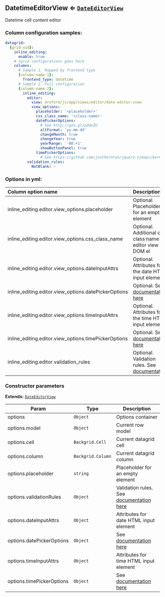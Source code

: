 <a name="module_DatetimeEditorView"></a>
## DatetimeEditorView ⇐ <code>[DateEditorView](./date-editor-view.md)</code>
Datetime cell content editor

### Column configuration samples:
``` yml
datagrid:
  {grid-uid}:
    inline_editing:
      enable: true
    # <grid configuration> goes here
    columns:
      # Sample 1. Mapped by frontend type
      {column-name-1}:
        frontend_type: datetime
      # Sample 2. Full configuration
      {column-name-2}:
        inline_editing:
          editor:
            view: oroform/js/app/views/editor/date-editor-view
            view_options:
              placeholder: '<placeholder>'
              css_class_name: '<class-name>'
              datePickerOptions:
                # See http://goo.gl/pddxZU
                altFormat: 'yy-mm-dd'
                changeMonth: true
                changeYear: true
                yearRange: '-80:+1'
                showButtonPanel: true
              timePickerOptions:
                # See https://github.com/jonthornton/jquery-timepicker#options
          validation_rules:
            NotBlank: ~
```

### Options in yml:

Column option name                                  | Description
:---------------------------------------------------|:-----------
inline_editing.editor.view_options.placeholder      | Optional. Placeholder for an empty element
inline_editing.editor.view_options.css_class_name   | Optional. Additional css class name for editor view DOM el
inline_editing.editor.view_options.dateInputAttrs   | Optional. Attributes for the date HTML input element
inline_editing.editor.view_options.datePickerOptions| Optional. See [documentation here](http://goo.gl/pddxZU)
inline_editing.editor.view_options.timeInputAttrs   | Optional. Attributes for the time HTML input element
inline_editing.editor.view_options.timePickerOptions| Optional. See [documentation here](https://goo.gl/MP6Unb)
inline_editing.editor.validation_rules | Optional. Validation rules. See [documentation](https://goo.gl/j9dj4Y)

### Constructor parameters

**Extends:** <code>[DateEditorView](./date-editor-view.md)</code>  

| Param | Type | Description |
| --- | --- | --- |
| options | <code>Object</code> | Options container |
| options.model | <code>Object</code> | Current row model |
| options.cell | <code>Backgrid.Cell</code> | Current datagrid cell |
| options.column | <code>Backgrid.Column</code> | Current datagrid column |
| options.placeholder | <code>string</code> | Placeholder for an empty element |
| options.validationRules | <code>Object</code> | Validation rules. See [documentation here](https://goo.gl/j9dj4Y) |
| options.dateInputAttrs | <code>Object</code> | Attributes for date HTML input element |
| options.datePickerOptions | <code>Object</code> | See [documentation here](http://goo.gl/pddxZU) |
| options.timeInputAttrs | <code>Object</code> | Attributes for time HTML input element |
| options.timePickerOptions | <code>Object</code> | See [documentation here](https://goo.gl/MP6Unb) |

